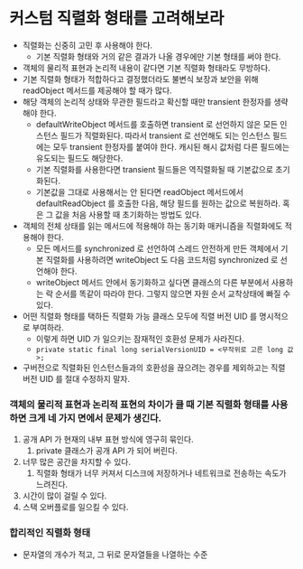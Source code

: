 # 커스텀 직렬화 형태를 고려해보라

* 직렬화는 신중히 고민 후 사용해야 한다.
  * 기본 직렬화 형태와 거의 같은 결과가 나올 경우에만 기본 형태를 써야 한다.
* 객체의 물리적 표현과 논리적 내용이 같다면 기본 직렬화 형태라도 무방하다.
* 기본 직렬화 형태가 적합하다고 결정했더라도 불변식 보장과 보안을 위해 readObject 메서드를 제공해야 할 때가 많다. 
* 해당 객체의 논리적 상태와 무관한 필드라고 확신할 때만 transient 한정자를 생략해야 한다.
  * defaultWriteObject 메서드를 호출하면 transient 로 선언하지 않은 모든 인스턴스 필드가 직렬화된다. 따라서
    transient 로 선언해도 되는 인스턴스 필드에는 모두 transient 한정자를 붙여야 한다. 캐시된 해시 값처럼 다른 필드에는 유도되는 필드도 해당한다.
  * 기본 직렬화를 사용한다면 transient 필드들은 역직렬화될 때 기본값으로 초기화된다.
  * 기본값을 그대로 사용해서는 안 된다면 readObject 메서드에서 defaultReadObject 를 호출한 다음, 해당 필드를 원하는 값으로 복원하라.
    혹은 그 값을 처음 사용할 때 초기화하는 방법도 있다.
* 객체의 전체 상태를 읽는 메서드에 적용해야 하는 동기화 매커니즘을 직렬화에도 적용해야 한다.
  * 모든 메서드를 synchronized 로 선언하여 스레드 안전하게 만든 객체에서 기본 직렬화를 사용하려면 writeObject 도 다음 코드처럼
    synchronized 로 선언해야 한다.
  * writeObject 메서드 안에서 동기화하고 싶다면 클래스의 다른 부분에서 사용하는 락 순서를 똑같이 따라야 한다.
    그렇지 않으면 자원 순서 교착상태에 빠질 수 있다.
* 어떤 직렬화 형태를 택하든 직렬화 가능 클래스 모두에 직렬 버전 UID 를 명시적으로 부여하라.
  * 이렇게 하면 UID 가 일으키는 잠재적인 호환성 문제가 사라진다.
  * `private static final long serialVersionUID = <무작위로 고른 long 값>;`
* 구버전으로 직렬화된 인스턴스들과의 호환성을 끊으려는 경우를 제외하고는 직렬 버전 UID 를 절대 수정하지 말자.

### 객체의 물리적 표현과 논리적 표현의 차이가 클 때 기본 직렬화 형태를 사용하면 크게 네 가지 면에서 문제가 생긴다.
1. 공개 API 가 현재의 내부 표현 방식에 영구히 묶인다.
   1. private 클래스가 공개 API 가 되어 버린다.
2. 너무 많은 공간을 차지할 수 있다.
   1. 직렬화 형태가 너무 커져서 디스크에 저장하거나 네트워크로 전송하는 속도가 느려진다.
3. 시간이 많이 걸릴 수 있다.
4. 스택 오버플로를 일으킬 수 있다.

### 합리적인 직렬화 형태
* 문자열의 개수가 적고, 그 뒤로 문자열들을 나열하는 수준
